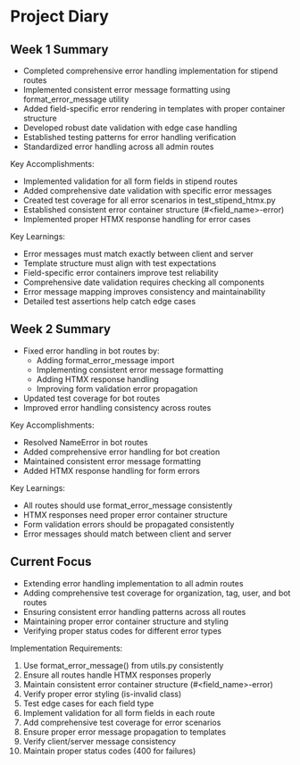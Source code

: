 # Project Diary

## Week 1 Summary
- Completed comprehensive error handling implementation for stipend routes
- Implemented consistent error message formatting using format_error_message utility
- Added field-specific error rendering in templates with proper container structure
- Developed robust date validation with edge case handling
- Established testing patterns for error handling verification
- Standardized error handling across all admin routes

Key Accomplishments:
- Implemented validation for all form fields in stipend routes
- Added comprehensive date validation with specific error messages
- Created test coverage for all error scenarios in test_stipend_htmx.py
- Established consistent error container structure (#<field_name>-error)
- Implemented proper HTMX response handling for error cases

Key Learnings:
- Error messages must match exactly between client and server
- Template structure must align with test expectations
- Field-specific error containers improve test reliability
- Comprehensive date validation requires checking all components
- Error message mapping improves consistency and maintainability
- Detailed test assertions help catch edge cases

## Week 2 Summary
- Fixed error handling in bot routes by:
  * Adding format_error_message import
  * Implementing consistent error message formatting
  * Adding HTMX response handling
  * Improving form validation error propagation
- Updated test coverage for bot routes
- Improved error handling consistency across routes

Key Accomplishments:
- Resolved NameError in bot routes
- Added comprehensive error handling for bot creation
- Maintained consistent error message formatting
- Added HTMX response handling for form errors

Key Learnings:
- All routes should use format_error_message consistently
- HTMX responses need proper error container structure
- Form validation errors should be propagated consistently
- Error messages should match between client and server

## Current Focus
- Extending error handling implementation to all admin routes
- Adding comprehensive test coverage for organization, tag, user, and bot routes
- Ensuring consistent error handling patterns across all routes
- Maintaining proper error container structure and styling
- Verifying proper status codes for different error types

Implementation Requirements:
1. Use format_error_message() from utils.py consistently
2. Ensure all routes handle HTMX responses properly
3. Maintain consistent error container structure (#<field_name>-error)
4. Verify proper error styling (is-invalid class)
5. Test edge cases for each field type
6. Implement validation for all form fields in each route
7. Add comprehensive test coverage for error scenarios
8. Ensure proper error message propagation to templates
9. Verify client/server message consistency
10. Maintain proper status codes (400 for failures)

